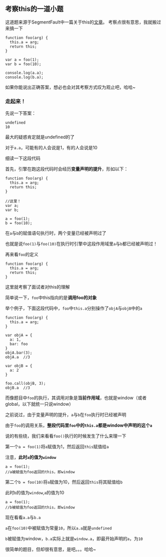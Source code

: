 ## 考察this的一道小题

这道题来源于SegmentFault中一篇关于this的[文章](http://mp.weixin.qq.com/s/haFVIlx-CBNtDCpA3BYr9g)。
考察点很有意思，我就搬过来搞一下   

```
function foo(arg) {
  this.a = arg;
  return this;
}

var a = foo(1);
var b = foo(10);

console.log(a.a);
console.log(b.a);
```   

如果你能说出正确答案，想必也会对其考察方式叹为观止吧，哈哈~   

### 走起来！

先说一下答案：
```
undefined
10
```
最大的疑惑肯定就是undefined的了

对于```a.a```，可能有的人会说是1，有的人会说是10   

细读一下这段代码   

首先，引擎在跑这段代码时会经历**变量声明的提升**，形如以下：
```
function foo(arg) {
  this.a = arg;
  return this;
}

//这里！
var a;
var b;

a = foo(1);
b = foo(10);
```  

在```a```与```b```的赋值语句执行时，两个变量已经被声明过了   

也就是说```foo(1)```与```foo(10)```在执行时引擎中这段作用域里```a```与```b```都已经被声明过！

再来看```foo```的定义

```
function foo(arg) {
  this.a = arg;
  return this;
}
```

这里就考察了面试者对this的理解   

简单说一下，```foo```中this指向的是**调用foo的对象**   

举个例子，下面这段代码中，```foo```中```this.a```分别操作了```objA```与```objB```中的```a```
```
function foo(arg) {
  this.a = arg;
}

var objA = {
  a: 1,
  bar: foo
}
objA.bar(3);
objA.a  //3

var objB = {
  a: 2
}

foo.call(objB, 3);
objB.a  //3 
```   

而像题目中```foo```的执行，其调用对象是**当前作用域**，也就是window（或者global，以下就统一只说window）

之前说过，由于变量声明的提升，```a```与```b```在```foo```执行时已经被声明   

由于```foo```的调用关系，**整段代码里```foo```中的```this.a```都是window中声明的这个```a```**

说的有些绕，我们来看看```foo()```执行的时候发生了什么来理一下  

第一个```a = foo(1)```将```a```赋值为1，然后返回```this```赋值给```a```

注意，**此时```a```的值为```window```**

```
a = foo(1);
//a被赋值为foo返回的this，即window
```


第二个```b = foo(10)```将```a```赋值为10，然后返回```this```将其赋值给```b```

此时```b```的值为```window```,```a```的值为10

```
a = foo(1);
//b被赋值为foo返回的this，即window
```

现在看看```a.a```与```b.a```

```a```在```foo(10)```中被赋值为常量```10```，所以```a.a```就是```undefined```   

```b```被赋值为window，```b.a```实际上就是```window.a```，即最开始声明的```a```，为```10```

很简单的题目，但却很有意思，是吧。。。哈哈~